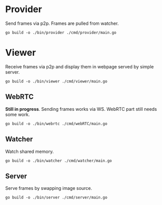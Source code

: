 # Provider

Send frames via p2p. Frames are pulled from watcher.

```
go build -o ./bin/provider ./cmd/provider/main.go
```

# Viewer

Receive frames via p2p and display them in webpage served by simple server.

```
go build -o ./bin/viewer ./cmd/viewer/main.go
```

## WebRTC

**Still in progress**. Sending frames works via WS. WebRTC part still needs some work.

```
go build -o ./bin/webrtc ./cmd/webRTC/main.go
```

## Watcher

Watch shared memory.

```
go build -o ./bin/watcher ./cmd/watcher/main.go
```
## Server

Serve frames by swapping image source.

```
go build -o ./bin/server ./cmd/server/main.go
```